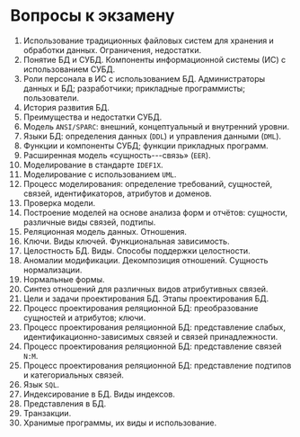 # Вопросы к экзамену #

1. Использование традиционных файловых систем для хранения и обработки 
   данных. Ограничения, недостатки.
2. Понятие БД и СУБД. Компоненты информационной системы (ИС) с 
   использованием СУБД.
3. Роли персонала в ИС с использованием БД. Администраторы данных и БД; 
   разработчики; прикладные программисты; пользователи.
4. История развития БД.
5. Преимущества и недостатки СУБД.
6. Модель `ANSI/SPARC`: внешний, концептуальный и внутренний уровни.
7. Языки БД: определения данных (`DDL`) и управления данными (`DML`).
8. Функции и компоненты СУБД; функции прикладных программ.
9. Расширенная модель «сущность---связь» (`EER`).
10. Моделирование в стандарте `IDEF1X`.
11. Моделирование с использованием `UML`.
12. Процесс моделирования: определение требований, сущностей, связей, 
   идентификаторов, атрибутов и доменов.
13. Проверка модели.
14. Построение моделей на основе анализа форм и отчётов: сущности, 
   различные виды связей, подтипы.
15. Реляционная модель данных. Отношения.
16. Ключи. Виды ключей. Функциональная зависимость.
17. Целостность БД. Виды. Способы поддержки целостности.
18. Аномалии модификации. Декомпозиция отношений. Сущность нормализации.
19. Нормальные формы.
20. Синтез отношений для различных видов атрибутивных связей.
21. Цели и задачи проектирования БД. Этапы проектирования БД.
22. Процесс проектирования реляционной БД: преобразование сущностей и 
   атрибутов; ключи.
23. Процесс проектирования реляционной БД: представление слабых, 
   идентификационно-зависимых связей и связей принадлежности.
24. Процесс проектирования реляционной БД: представление связей `N:M`.
25. Процесс проектирования реляционной БД: представление подтипов и 
   категориальных связей.
26. Язык `SQL`.
27. Индексирование в БД. Виды индексов.
28. Представления в БД.
29. Транзакции.
30. Хранимые программы, их виды и использование.
